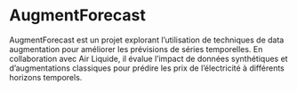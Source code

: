 # AugmentForecast
AugmentForecast est un projet explorant l’utilisation de techniques de data augmentation pour améliorer les prévisions de séries temporelles. En collaboration avec Air Liquide, il évalue l’impact de données synthétiques et d’augmentations classiques pour prédire les prix de l’électricité à différents horizons temporels.

